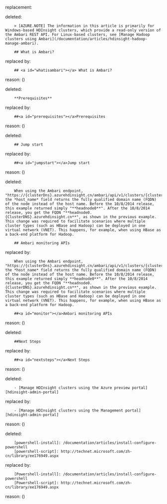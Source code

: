 replacement:

deleted:

		> [AZURE.NOTE] The information in this article is primarily for Windows-based HDInsight clusters, which provide a read-only version of the Ambari REST API. For Linux-based clusters, see [Manage Hadoop clusters using Ambari](/documentation/articles/hdinsight-hadoop-manage-ambari).
		
		## What is Ambari?

replaced by:

		## <a id="whatisambari"></a> What is Ambari?

reason: ()

deleted:

		**Prerequisites**

replaced by:

		##<a id="prerequisites"></a>Prerequisites

reason: ()

deleted:

		## Jump start

replaced by:

		##<a id="jumpstart"></a>Jump start

reason: ()

deleted:

		When using the Ambari endpoint, "https://{clusterDns}.azurehdinsight.cn/ambari/api/v1/clusters/{clusterDns}.azurehdinsight.cn/services/{servicename}/components/{componentname}", the *host_name* field returns the fully qualified domain name (FQDN) of the node instead of the host name. Before the 10/8/2014 release, this example returned simply "**headnode0**". After the 10/8/2014 release, you get the FQDN "**headnode0.{ClusterDNS}.azurehdinsight.cn**", as shown in the previous example. This change was required to facilitate scenarios where multiple cluster types (such as HBase and Hadoop) can be deployed in one virtual network (VNET). This happens, for example, when using HBase as a back-end platform for Hadoop.
		
		## Ambari monitoring APIs

replaced by:

		When using the Ambari endpoint, "https://{clusterDns}.azurehdinsight.cn/ambari/api/v1/clusters/{clusterDns}.azurehdinsight.cn/services/{servicename}/components/{componentname}", the *host_name* field returns the fully qualified domain name (FQDN) of the node instead of the host name. Before the 10/8/2014 release, this example returned simply **headnode0**". After the 10/8/2014 release, you get the FQDN "**headnode0.{ClusterDNS}.azurehdinsight.cn**", as shown in the previous example. This change was required to facilitate scenarios where multiple cluster types (such as HBase and Hadoop) can be deployed in one virtual network (VNET). This happens, for example, when using HBase as a back-end platform for Hadoop.
		
		##<a id="monitor"></a>Ambari monitoring APIs

reason: ()

deleted:

		##Next Steps

replaced by:

		##<a id="nextsteps"></a>Next Steps

reason: ()

deleted:

		- [Manage HDInsight clusters using the Azure preview portal][hdinsight-admin-portal]

replaced by:

		- [Manage HDInsight clusters using the Management portal][hdinsight-admin-portal]

reason: ()

deleted:

		[powershell-install]: /documentation/articles/install-configure-powershell
		[powershell-script]: http://technet.microsoft.com/zh-cn/library/ee176949.aspx

replaced by:

		[Powershell-install]: /documentation/articles/install-configure-powershell
		[Powershell-script]: http://technet.microsoft.com/zh-cn/library/ee176949.aspx

reason: ()

